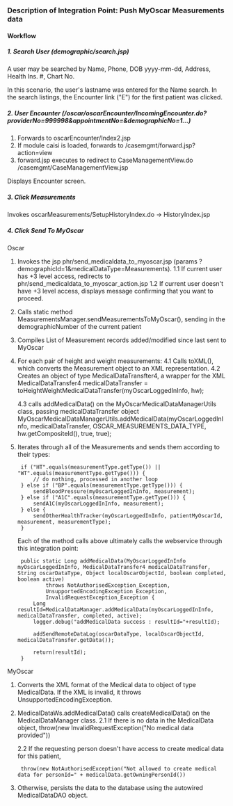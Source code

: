 ### Description of Integration Point: Push MyOscar Measurements data

#### Workflow

##### 1. Search User (demographic/search.jsp)
A user may be searched by Name, Phone, DOB yyyy-mm-dd, Address, Health Ins. #, Chart No.

In this scenario, the user's lastname was entered for the Name search.
In the search listings, the Encounter link ("E") for the first patient was clicked.

##### 2. User Encounter (/oscar/oscarEncounter/IncomingEncounter.do?providerNo=999998&appointmentNo=&demographicNo=1...)

1. Forwards to oscarEncounter/Index2.jsp
2. If module caisi is loaded, forwards to /casemgmt/forward.jsp?action=view
3. forward.jsp executes to redirect to CaseManagementView.do /casemgmt/CaseManagementView.jsp

Displays Encounter screen.

##### 3. Click Measurements

Invokes oscarMeasurements/SetupHistoryIndex.do -> HistoryIndex.jsp


##### 4. Click Send To MyOscar

Oscar 

1. Invokes the jsp phr/send_medicaldata_to_myoscar.jsp (params ?demographicId=1&medicalDataType=Measurements). 
	1.1 If current user has +3 level access, redirects to phr/send_medicaldata_to_myoscar_action.jsp
	1.2 If current user doesn't have +3 level access, displays message confirming that you want to proceed.
2. Calls static method MeasurementsManager.sendMeasurementsToMyOscar(), sending in the demographicNumber of the current patient
3. Compiles List of Measurement records added/modified since last sent to MyOscar
4. For each pair of height and weight measurements:
	4.1 Calls toXML(), which converts the Measurement object to an XML representation.
	4.2 Creates an object of type MedicalDataTransfter4, a wrapper for the XML
		MedicalDataTransfer4 medicalDataTransfer = toHeightWeightMedicalDataTransfer(myOscarLoggedInInfo, hw);

	4.3 calls addMedicalData() on the MyOscarMedicalDataManagerUtils class, passing medicalDataTransfer object
		MyOscarMedicalDataManagerUtils.addMedicalData(myOscarLoggedInInfo, medicalDataTransfer, OSCAR_MEASUREMENTS_DATA_TYPE, hw.getCompositeId(), true, true);
5. Iterates through all of the Measurements and sends them according to their types:

		if ("HT".equals(measurementType.getType()) || "WT".equals(measurementType.getType())) {
			// do nothing, processed in another loop
		} else if ("BP".equals(measurementType.getType())) {
			sendBloodPressure(myOscarLoggedInInfo, measurement);
		} else if ("A1C".equals(measurementType.getType())) {
			sendA1C(myOscarLoggedInInfo, measurement);
		} else {
			sendOtherHealthTracker(myOscarLoggedInInfo, patientMyOscarId, measurement, measurementType);
		}	


	Each of the method calls above ultimately calls the webservice through this integration point:

		public static Long addMedicalData(MyOscarLoggedInInfo myOscarLoggedInInfo, MedicalDataTransfer4 medicalDataTransfer, String oscarDataType, Object localOscarObjectId, boolean completed, boolean active)
				throws NotAuthorisedException_Exception, 
				UnsupportedEncodingException_Exception, 
				InvalidRequestException_Exception {
			Long resultId=MedicalDataManager.addMedicalData(myOscarLoggedInInfo, medicalDataTransfer, completed, active);
			logger.debug("addMedicalData success : resultId="+resultId);

			addSendRemoteDataLog(oscarDataType, localOscarObjectId, medicalDataTransfer.getData());
		
			return(resultId);
		}

MyOscar 
1. Converts the XML format of the Medical data to object of type MedicalData. If the XML is invalid, it throws UnsupportedEncodingException.
2. MedicalDataWs.addMedicalData() calls createMedicalData() on the MedicalDataManager class.
	2.1 If there is no data in the MedicalData object,
		throw(new InvalidRequestException("No medical data provided"))

	2.2 If the requesting person doesn't have access to create medical data for this patient,
 
		throw(new NotAuthorisedException("Not allowed to create medical data for personId=" + medicalData.getOwningPersonId())

3. Otherwise, persists the data to the database using the autowired MedicalDataDAO object.	


